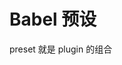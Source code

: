 <!--
 * @Author: SilvesterChiao
 * @Date: 2020-05-11 14:23:53
 * @LastEditors: SilvesterChiao
 * @LastEditTime: 2020-05-11 14:24:05
 -->

# Babel 预设

preset 就是 plugin 的组合
